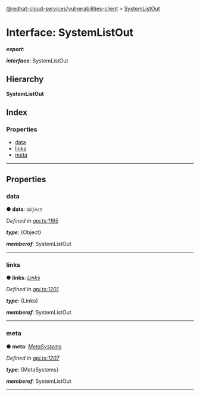 [@redhat-cloud-services/vulnerabilities-client](../README.md) > [SystemListOut](../interfaces/systemlistout.md)

# Interface: SystemListOut

*__export__*: 

*__interface__*: SystemListOut

## Hierarchy

**SystemListOut**

## Index

### Properties

* [data](systemlistout.md#data)
* [links](systemlistout.md#links)
* [meta](systemlistout.md#meta)

---

## Properties

<a id="data"></a>

###  data

**● data**: *`Object`*

*Defined in [api.ts:1195](https://github.com/RedHatInsights/javascript-clients/blob/master/packages/vulnerabilities/api.ts#L1195)*

*__type__*: {Object}

*__memberof__*: SystemListOut

___
<a id="links"></a>

###  links

**● links**: *[Links](links.md)*

*Defined in [api.ts:1201](https://github.com/RedHatInsights/javascript-clients/blob/master/packages/vulnerabilities/api.ts#L1201)*

*__type__*: {Links}

*__memberof__*: SystemListOut

___
<a id="meta"></a>

###  meta

**● meta**: *[MetaSystems](metasystems.md)*

*Defined in [api.ts:1207](https://github.com/RedHatInsights/javascript-clients/blob/master/packages/vulnerabilities/api.ts#L1207)*

*__type__*: {MetaSystems}

*__memberof__*: SystemListOut

___

